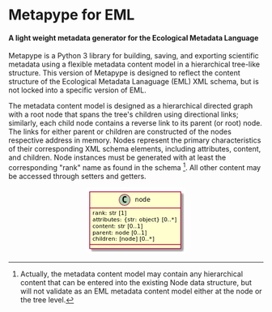 # Metapype for EML

#### A light weight metadata generator for the Ecological Metadata Language

Metapype is a Python 3 library for building, saving, and exporting
scientific metadata using a flexible metadata content model in a
hierarchical tree-like structure. This version of Metapype is designed
to reflect the content structure of the Ecological Metadata Lanaguage
(EML) XML schema, but is not locked into a specific version of EML.

The metadata content model is designed as a hierarchical directed graph
with a root node that spans the tree's children using directional links;
similarly, each child node contains a reverse link to its parent (or
root) node. The links for either parent or children are constructed of
the nodes respective address in memory. Nodes represent the primary
characteristics of their corresponding XML schema elements, including
attributes, content, and children. Node instances must be generated with
at least the corresponding "rank" name as found in the schema [^1]. All
other content may be accessed through setters and getters.

<p align="center"><img src="https://github.com/PASTAplus/metapype-eml/blob/master/docs/node.png" /></p>

[^1]: Actually, the metadata content model may contain any hierarchical
      content that can be entered into the existing Node data structure,
      but will not validate as an EML metadata content model either at
      the node or the tree level.

